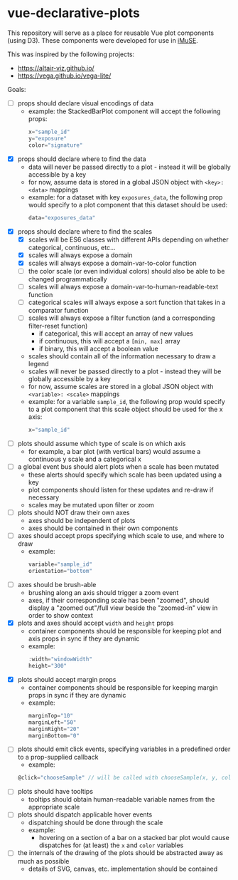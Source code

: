 # vue-declarative-plots

This repository will serve as a place for reusable Vue plot components (using D3).
These components were developed for use in [iMuSE](https://github.com/lrgr/mutation-signature-explorer).

This was inspired by the following projects:
- https://altair-viz.github.io/
- https://vega.github.io/vega-lite/


Goals: 
- [ ] props should declare visual encodings of data
    - example: the StackedBarPlot component will accept the following props:
        ```js
        x="sample_id"
        y="exposure"
        color="signature"
        ```
- [x] props should declare where to find the data
    - data will never be passed directly to a plot - instead it will be globally accessible by a key
    - for now, assume data is stored in a global JSON object with `<key>: <data>` mappings
    - example: for a dataset with key `exposures_data`, the following prop would specify to a plot component that this dataset should be used:
        ```js
        data="exposures_data"
        ```
- [x] props should declare where to find the scales
    - [x] scales will be ES6 classes with different APIs depending on whether categorical, continuous, etc...
    - [x] scales will always expose a domain
    - [x] scales will always expose a domain-var-to-color function
    - [ ] the color scale (or even individual colors) should also be able to be changed programmatically
    - [ ] scales will always expose a domain-var-to-human-readable-text function
    - [ ] categorical scales will always expose a sort function that takes in a comparator function
    - [ ] scales will always expose a filter function (and a corresponding filter-reset function)
        - if categorical, this will accept an array of new values
        - if continuous, this will accept a `[min, max]` array
        - if binary, this will accept a boolean value
    - scales should contain all of the information necessary to draw a legend
    - scales will never be passed directly to a plot - instead they will be globally accessible by a key
    - for now, assume scales are stored in a global JSON object with `<variable>: <scale>` mappings
    - example: for a variable `sample_id`, the following prop would specify to a plot component that this scale object should be used for the x axis:
        ```js
        x="sample_id"
        ```
- [ ] plots should assume which type of scale is on which axis
    - for example, a bar plot (with vertical bars) would assume a continuous y scale and a categorical x
- [ ] a global event bus should alert plots when a scale has been mutated
    - these alerts should specify which scale has been updated using a key
    - plot components should listen for these updates and re-draw if necessary
    - scales may be mutated upon filter or zoom
- [ ] plots should NOT draw their own axes
    - axes should be independent of plots
    - axes should be contained in their own components
- [ ] axes should accept props specifying which scale to use, and where to draw
    - example:
        ```js
        variable="sample_id"
        orientation="bottom"
        ```
- [ ] axes should be brush-able
    - brushing along an axis should trigger a zoom event
    - axes, if their corresponding scale has been "zoomed", should display a "zoomed out"/full view beside the "zoomed-in" view in order to show context
- [x] plots and axes should accept `width` and `height` props
    - container components should be responsible for keeping plot and axis props in sync if they are dynamic
    - example:
        ```js
        :width="windowWidth"
        height="300"
        ```
- [x] plots should accept margin props
    - container components should be responsible for keeping margin props in sync if they are dynamic
    - example:
        ```js
        marginTop="10"
        marginLeft="50"
        marginRight="20"
        marginBottom="0"
        ```
- [ ] plots should emit click events, specifying variables in a predefined order to a prop-supplied callback
    - example:
    ```js
    @click="chooseSample" // will be called with chooseSample(x, y, color) if the predefined ordering is [x, y, color]
    ```
- [ ] plots should have tooltips
    - tooltips should obtain human-readable variable names from the appropriate scale
- [ ] plots should dispatch applicable hover events
    - dispatching should be done through the scale
    - example:
        - hovering on a section of a bar on a stacked bar plot would cause dispatches for (at least) the `x` and `color` variables
- [ ] the internals of the drawing of the plots should be abstracted away as much as possible
    - details of SVG, canvas, etc. implementation should be contained